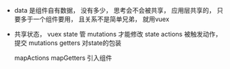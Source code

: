 - data 是组件自有数据， 没有多少， 思考会不会被共享， 应用层共享的， 只要多于一个组件要用， 且关系不是简单兄弟， 就用vuex
- 共享状态，
  vuex state 管
  mutations 才能修改 state
  actions 被触发动作， 提交
  mutations
  getters 对state的包装

  mapActions mapGetters 引入组件